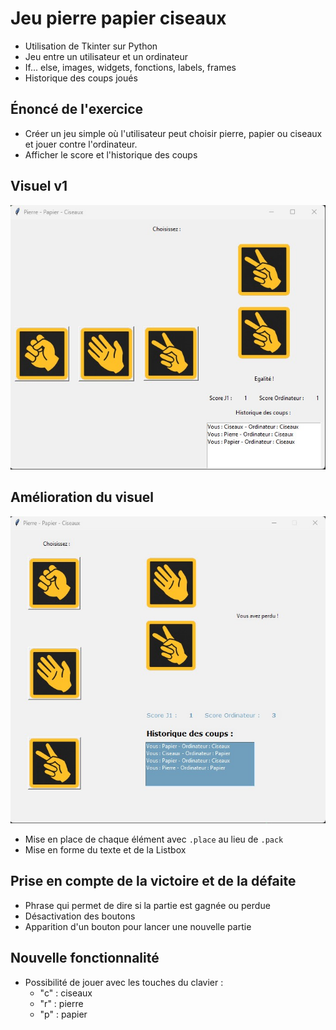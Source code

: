 # Jeu pierre papier ciseaux

* Utilisation de Tkinter sur Python
* Jeu entre un utilisateur et un ordinateur
* If... else, images, widgets, fonctions, labels, frames
* Historique des coups joués

## Énoncé de l'exercice

* Créer un jeu simple où l'utilisateur peut choisir pierre, papier ou ciseaux et jouer contre l'ordinateur.
* Afficher le score et l'historique des coups

## Visuel v1

![Aperçu de la fenêtre Tkinter](visuel-v1.jpg)

## Amélioration du visuel

![Aperçu de la fenêtre Tkinter version 2](visuel-v2.jpg)

* Mise en place de chaque élément avec ``.place`` au lieu de ``.pack``
* Mise en forme du texte et de la Listbox

## Prise en compte de la victoire et de la défaite

* Phrase qui permet de dire si la partie est gagnée ou perdue
* Désactivation des boutons
* Apparition d'un bouton pour lancer une nouvelle partie

## Nouvelle fonctionnalité

* Possibilité de jouer avec les touches du clavier : 
    * "c" : ciseaux
    * "r" : pierre
    * "p" : papier